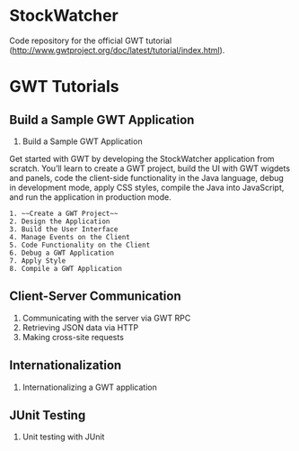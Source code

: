 # StockWatcher
Code repository for the official GWT tutorial (http://www.gwtproject.org/doc/latest/tutorial/index.html).

# GWT Tutorials
## Build a Sample GWT Application

1. Build a Sample GWT Application
>
Get started with GWT by developing the StockWatcher application from scratch. You’ll learn 
to create a GWT project, build the UI with GWT wigdets and panels, code the client-side 
functionality in the Java language, debug in development mode, apply CSS styles, compile the 
Java into JavaScript, and run the application in production mode.

	1. ~~Create a GWT Project~~
	2. Design the Application
	3. Build the User Interface
	4. Manage Events on the Client
	5. Code Functionality on the Client
	6. Debug a GWT Application
	7. Apply Style
	8. Compile a GWT Application

## Client-Server Communication
1. Communicating with the server via GWT RPC
2. Retrieving JSON data via HTTP
3. Making cross-site requests

## Internationalization
1. Internationalizing a GWT application

## JUnit Testing
1. Unit testing with JUnit

